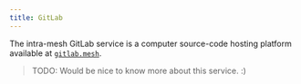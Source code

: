 ```yaml
---
title: GitLab
---
```


The intra-mesh GitLab service is a computer source-code hosting platform available at [`gitlab.mesh`](https://gitlab.mesh/).

> TODO: Would be nice to know more about this service. :)
